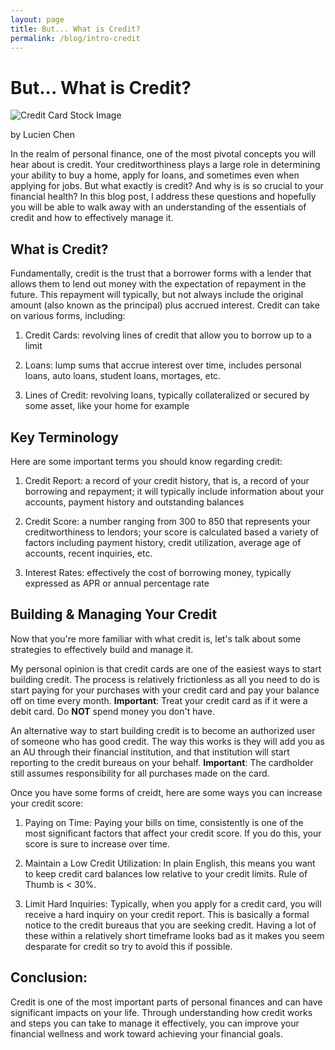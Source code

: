 ```yaml
---
layout: page
title: But... What is Credit?
permalink: /blog/intro-credit
---
```


# But... What is Credit?

<img src="../../assets/credit.jpg" alt="Credit Card Stock Image">

by Lucien Chen

In the realm of personal finance, one of the most pivotal concepts you will hear about is credit. Your creditworthiness plays a large role in determining your ability to buy a home, apply for loans, and sometimes even when applying for jobs. But what exactly is credit? And why is is so crucial to your financial health? In this blog post, I address these questions and hopefully you will be able to walk away with an understanding of the essentials of credit and how to effectively manage it.

## What is Credit?

Fundamentally, credit is the trust that a borrower forms with a lender that allows them to lend out money with the expectation of repayment in the future. This repayment will typically, but not always include the original amount (also known as the principal) plus accrued interest. Credit can take on various forms, including:

1. Credit Cards: revolving lines of credit that allow you to borrow up to a limit

2. Loans: lump sums that accrue interest over time, includes personal loans, auto loans, student loans, mortages, etc.

3. Lines of Credit: revolving loans, typically collateralized or secured by some asset, like your home for example

## Key Terminology

Here are some important terms you should know regarding credit:

1. Credit Report: a record of your credit history, that is, a record of your borrowing and repayment; it will typically include information about your accounts, payment history and outstanding balances

2. Credit Score: a number ranging from 300 to 850 that represents your creditworthiness to lendors; your score is calculated based a variety of factors including payment history, credit utilization, average age of accounts, recent inquiries, etc.

3. Interest Rates: effectively the cost of borrowing money, typically expressed as APR or annual percentage rate

## Building & Managing Your Credit

Now that you're more familiar with what credit is, let's talk about some strategies to effectively build and manage it.

My personal opinion is that credit cards are one of the easiest ways to start building credit. The process is relatively frictionless as all you need to do is start paying for your purchases with your credit card and pay your balance off on time every month. **Important**: Treat your credit card as if it were a debit card. Do **NOT** spend money you don't have.

An alternative way to start building credit is to become an authorized user of someone who has good credit. The way this works is they will add you as an AU through their financial institution, and that institution will start reporting to the credit bureaus on your behalf. **Important**: The cardholder still assumes responsibility for all purchases made on the card.

Once you have some forms of creidt, here are some ways you can increase your credit score:

1. Paying on Time: Paying your bills on time, consistently is one of the most significant factors that affect your credit score. If you do this, your score is sure to increase over time.

2. Maintain a Low Credit Utilization: In plain English, this means you want to keep credit card balances low relative to your credit limits. Rule of Thumb is < 30%.

3. Limit Hard Inquiries: Typically, when you apply for a credit card, you will receive a hard inquiry on your credit report. This is basically a formal notice to the credit bureaus that you are seeking credit. Having a lot of these within a relatively short timeframe looks bad as it makes you seem desparate for credit so try to avoid this if possible.

## Conclusion:

Credit is one of the most important parts of personal finances and can have significant impacts on your life. Through understanding how credit works and steps you can take to manage it effectively, you can improve your financial wellness and work toward achieving your financial goals. 